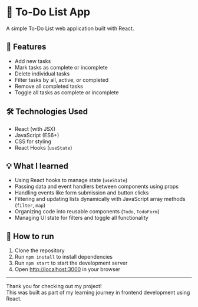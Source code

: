 # 📝 To-Do List App

A simple To-Do List web application built with React.

## 🚀 Features
- Add new tasks
- Mark tasks as complete or incomplete
- Delete individual tasks
- Filter tasks by all, active, or completed
- Remove all completed tasks
- Toggle all tasks as complete or incomplete

## 🛠️ Technologies Used
- React (with JSX)
- JavaScript (ES6+)
- CSS for styling
- React Hooks (`useState`)

## 💡 What I learned
- Using React hooks to manage state (`useState`)
- Passing data and event handlers between components using props
- Handling events like form submission and button clicks
- Filtering and updating lists dynamically with JavaScript array methods (`filter`, `map`)
- Organizing code into reusable components (`Todo`, `TodoForm`)
- Managing UI state for filters and toggle all functionality

## 📂 How to run
1. Clone the repository
2. Run `npm install` to install dependencies
3. Run `npm start` to start the development server
4. Open [http://localhost:3000](http://localhost:3000) in your browser

---

Thank you for checking out my project!  
This was built as part of my learning journey in frontend development using React.

